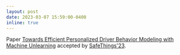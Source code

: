 ```yaml
---
layout: post
date: 2023-03-07 15:59:00-0400
inline: true
---
```


Paper [Towards Efficient Personalized Driver Behavior Modeling with Machine Unlearning](https://dl.acm.org/doi/abs/10.1145/3576914.3587489) accepted by [SafeThings'23](https://safe-things-2023.github.io/).